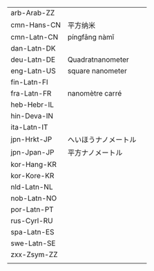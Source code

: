| | | |
|-|-|-|
| arb-Arab-ZZ |  |  |
| cmn-Hans-CN | 平方纳米 |  |
| cmn-Latn-CN | píngfāng nàmǐ |  |
| dan-Latn-DK |  |  |
| deu-Latn-DE | Quadratnanometer |  |
| eng-Latn-US | square nanometer |  |
| fin-Latn-FI |  |  |
| fra-Latn-FR | nanomètre carré |  |
| heb-Hebr-IL |  |  |
| hin-Deva-IN |  |  |
| ita-Latn-IT |  |  |
| jpn-Hrkt-JP | へいほうナノメートル |  |
| jpn-Jpan-JP | 平方ナノメートル |  |
| kor-Hang-KR |  |  |
| kor-Kore-KR |  |  |
| nld-Latn-NL |  |  |
| nob-Latn-NO |  |  |
| por-Latn-PT |  |  |
| rus-Cyrl-RU |  |  |
| spa-Latn-ES |  |  |
| swe-Latn-SE |  |  |
| zxx-Zsym-ZZ |  |  |
|  |  |  |
